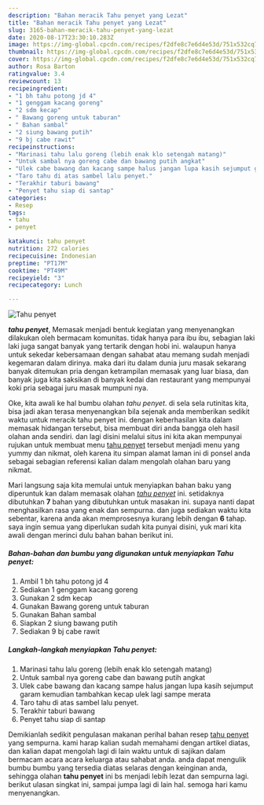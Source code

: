 ```yaml
---
description: "Bahan meracik Tahu penyet yang Lezat"
title: "Bahan meracik Tahu penyet yang Lezat"
slug: 3165-bahan-meracik-tahu-penyet-yang-lezat
date: 2020-08-17T23:30:10.283Z
image: https://img-global.cpcdn.com/recipes/f2dfe8c7e6d4e53d/751x532cq70/tahu-penyet-foto-resep-utama.jpg
thumbnail: https://img-global.cpcdn.com/recipes/f2dfe8c7e6d4e53d/751x532cq70/tahu-penyet-foto-resep-utama.jpg
cover: https://img-global.cpcdn.com/recipes/f2dfe8c7e6d4e53d/751x532cq70/tahu-penyet-foto-resep-utama.jpg
author: Rosa Barton
ratingvalue: 3.4
reviewcount: 13
recipeingredient:
- "1 bh tahu potong jd 4"
- "1 genggam kacang goreng"
- "2 sdm kecap"
- " Bawang goreng untuk taburan"
- " Bahan sambal"
- "2 siung bawang putih"
- "9 bj cabe rawit"
recipeinstructions:
- "Marinasi tahu lalu goreng (lebih enak klo setengah matang)"
- "Untuk sambal nya goreng cabe dan bawang putih angkat"
- "Ulek cabe bawang dan kacang sampe halus jangan lupa kasih sejumput garam kemudian tambahkan kecap ulek lagi sampe merata"
- "Taro tahu di atas sambel lalu penyet."
- "Terakhir taburi bawang"
- "Penyet tahu siap di santap"
categories:
- Resep
tags:
- tahu
- penyet

katakunci: tahu penyet 
nutrition: 272 calories
recipecuisine: Indonesian
preptime: "PT17M"
cooktime: "PT49M"
recipeyield: "3"
recipecategory: Lunch

---
```



![Tahu penyet](https://img-global.cpcdn.com/recipes/f2dfe8c7e6d4e53d/751x532cq70/tahu-penyet-foto-resep-utama.jpg)

<b><i>tahu penyet</i></b>, Memasak menjadi bentuk kegiatan yang menyenangkan dilakukan oleh bermacam komunitas. tidak hanya para ibu ibu, sebagian laki laki juga sangat banyak yang tertarik dengan hobi ini. walaupun hanya untuk sekedar kebersamaan dengan sahabat atau memang sudah menjadi kegemaran dalam dirinya. maka dari itu dalam dunia juru masak sekarang banyak ditemukan pria dengan ketrampilan memasak yang luar biasa, dan banyak juga kita saksikan di banyak kedai dan restaurant yang mempunyai koki pria sebagai juru masak mumpuni nya.



Oke, kita awali ke hal bumbu olahan <i>tahu penyet</i>. di sela sela rutinitas kita, bisa jadi akan terasa menyenangkan bila sejenak anda memberikan sedikit waktu untuk meracik tahu penyet ini. dengan keberhasilan kita dalam memasak hidangan tersebut, bisa membuat diri anda bangga oleh hasil olahan anda sendiri. dan lagi disini melalui situs ini kita akan mempunyai rujukan untuk membuat menu <u>tahu penyet</u> tersebut menjadi menu yang yummy dan nikmat, oleh karena itu simpan alamat laman ini di ponsel anda sebagai sebagian referensi kalian dalam mengolah olahan baru yang nikmat.


Mari langsung saja kita memulai untuk menyiapkan bahan baku yang diperuntuk kan dalam memasak olahan <u><i>tahu penyet</i></u> ini. setidaknya dibutuhkan <b>7</b> bahan yang dibutuhkan untuk masakan ini. supaya nanti dapat menghasilkan rasa yang enak dan sempurna. dan juga sediakan waktu kita sebentar, karena anda akan memprosesnya kurang lebih dengan <b>6</b> tahap. saya ingin semua yang diperlukan sudah kita punyai disini, yuk mari kita awali dengan merinci dulu bahan bahan berikut ini.

<!--inarticleads1-->

##### Bahan-bahan dan bumbu yang digunakan untuk menyiapkan Tahu penyet:

1. Ambil 1 bh tahu potong jd 4
1. Sediakan 1 genggam kacang goreng
1. Gunakan 2 sdm kecap
1. Gunakan  Bawang goreng untuk taburan
1. Gunakan  Bahan sambal
1. Siapkan 2 siung bawang putih
1. Sediakan 9 bj cabe rawit




<!--inarticleads2-->

##### Langkah-langkah menyiapkan Tahu penyet:

1. Marinasi tahu lalu goreng (lebih enak klo setengah matang)
1. Untuk sambal nya goreng cabe dan bawang putih angkat
1. Ulek cabe bawang dan kacang sampe halus jangan lupa kasih sejumput garam kemudian tambahkan kecap ulek lagi sampe merata
1. Taro tahu di atas sambel lalu penyet.
1. Terakhir taburi bawang
1. Penyet tahu siap di santap




Demikianlah sedikit pengulasan makanan perihal bahan resep <u>tahu penyet</u> yang sempurna. kami harap kalian sudah memahami dengan artikel diatas, dan kalian dapat mengolah lagi di lain waktu untuk di sajikan dalam bermacam acara acara keluarga atau sahabat anda. anda dapat mengulik bumbu bumbu yang tersedia diatas selaras dengan keinginan anda, sehingga olahan <b>tahu penyet</b> ini bs menjadi lebih lezat dan sempurna lagi. berikut ulasan singkat ini, sampai jumpa lagi di lain hal. semoga hari kamu menyenangkan.

